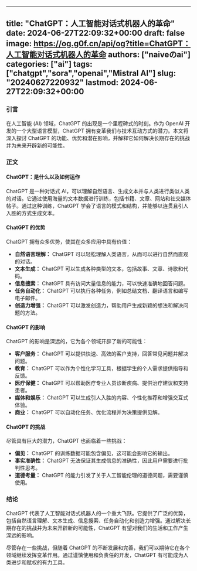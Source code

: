 
---
title: "ChatGPT：人工智能对话式机器人的革命"
date: 2024-06-27T22:09:32+00:00
draft: false
image: https://og.g0f.cn/api/og?title=ChatGPT：人工智能对话式机器人的革命
authors: ["naiveのai"]
categories: ["ai"]
tags: ["chatgpt","sora","openai","Mistral AI"]
slug: "20240627220932"
lastmod: 2024-06-27T22:09:32+00:00
---
### 引言

在人工智能 (AI) 领域，ChatGPT 的出现是一个里程碑式的时刻。作为 OpenAI 开发的一个大型语言模型，ChatGPT 拥有变革我们与技术互动方式的潜力。本文将深入探讨 ChatGPT 的功能、优势和潜在影响，并解释它如何解决长期存在的挑战并为未来开辟新的可能性。

### 正文

#### **ChatGPT：是什么以及如何运作**

ChatGPT 是一种对话式 AI，可以理解自然语言、生成文本并与人类进行类似人类的对话。它通过使用海量的文本数据进行训练，包括书籍、文章、网站和社交媒体帖子。通过这种训练，ChatGPT 学会了语言的模式和结构，并能够以连贯且引人入胜的方式生成文本。

#### **ChatGPT 的优势**

ChatGPT 拥有众多优势，使其在众多应用中具有价值：

- **自然语言理解：** ChatGPT 可以轻松理解人类语言，从而可以进行自然而直观的对话。
- **文本生成：** ChatGPT 可以生成各种类型的文本，包括故事、文章、诗歌和代码。
- **信息搜索：** ChatGPT 具有访问大量信息的能力，可以快速准确地回答问题。
- **任务自动化：** ChatGPT 可以执行各种任务，例如总结文档、翻译语言和编写电子邮件。
- **创造力增强：** ChatGPT 可以激发创造力，帮助用户生成新颖的想法和解决问题的方法。

#### **ChatGPT 的影响**

ChatGPT 的影响是深远的，它为各个领域开辟了新的可能性：

- **客户服务：** ChatGPT 可以提供快速、高效的客户支持，回答常见问题并解决问题。
- **教育：** ChatGPT 可以作为个性化学习工具，根据学生的个人需求提供指导和反馈。
- **医疗保健：** ChatGPT 可以帮助医疗专业人员诊断疾病、提供治疗建议和支持患者。
- **媒体和娱乐：** ChatGPT 可以生成引人入胜的内容、个性化推荐和增强交互式体验。
- **商业：** ChatGPT 可以自动化任务、优化流程并为决策提供见解。

#### **ChatGPT 的挑战**

尽管具有巨大的潜力，ChatGPT 也面临着一些挑战：

- **偏见：** ChatGPT 的训练数据可能包含偏见，这可能会影响它的输出。
- **事实准确性：** ChatGPT 无法保证其生成信息的准确性，因此用户需要进行批判性思考。
- **道德考量：** ChatGPT 的能力引发了关于人工智能伦理的道德问题，需要谨慎使用。

### 结论

ChatGPT 代表了人工智能对话式机器人的一个重大飞跃。它提供了广泛的优势，包括自然语言理解、文本生成、信息搜索、任务自动化和创造力增强。通过解决长期存在的挑战并为未来开辟新的可能性，ChatGPT 有望对我们的生活和工作产生深远的影响。

尽管存在一些挑战，但随着 ChatGPT 的不断发展和完善，我们可以期待它在各个领域继续发挥变革作用。通过谨慎使用和负责任的开发，ChatGPT 有可能成为人类进步和赋权的有力工具。